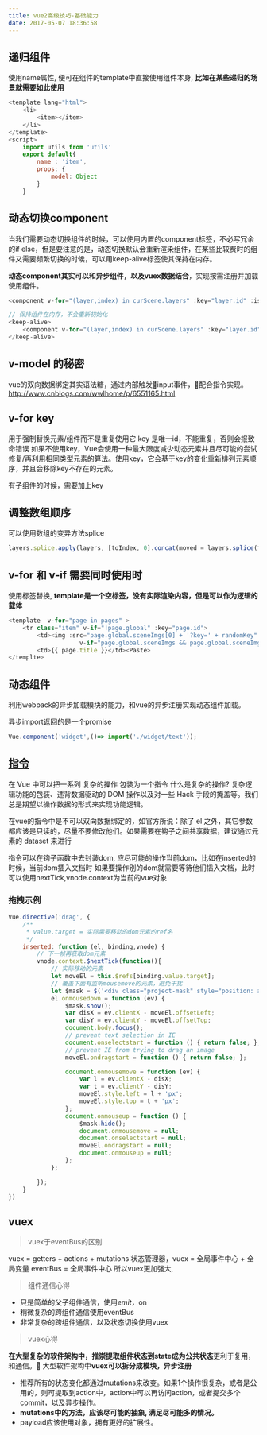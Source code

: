 ```yaml
---
title: vue2高级技巧-基础能力
date: 2017-05-07 18:36:58
---
```



## 递归组件

使用name属性, 便可在组件的template中直接使用组件本身, **比如在某些递归的场景就需要如此使用**

```javascript
<template lang="html">
    <li>
        <item></item>
    </li>
</template>
<script>
    import utils from 'utils'
    export default{
        name : 'item',
        props: {
            model: Object
        }
    }
```

## 动态切换component

当我们需要动态切换组件的时候，可以使用内置的component标签，不必写冗余的if else，但是要注意的是，动态切换默认会重新渲染组件，在某些比较费时的组件又需要频繁切换的时候，可以用keep-alive标签使其保持在内存。

**动态component其实可以和异步组件，以及vuex数据结合**，实现按需注册并加载使用组件。

```javascript
<component v-for="(layer,index) in curScene.layers" :key="layer.id" :is="layer.type" source="scenebox" :layer="layer" :index="index" :layers="curScene.layers"></component>

// 保持组件在内存，不会重新初始化
<keep-alive>
    <component v-for="(layer,index) in curScene.layers" :key="layer.id" :is="layer.type" source="scenebox" :layer="layer" :index="index" :layers="curScene.layers"></component>
</keep-alive>

```

## v-model 的秘密

vue的双向数据绑定其实语法糖，通过内部触发input事件，配合指令实现。
http://www.cnblogs.com/wwlhome/p/6551165.html

## v-for key

用于强制替换元素/组件而不是重复使用它
key 是唯一id，不能重复，否则会报致命错误
如果不使用key，Vue会使用一种最大限度减少动态元素并且尽可能的尝试修复/再利用相同类型元素的算法。使用key，它会基于key的变化重新排列元素顺序，并且会移除key不存在的元素。

有子组件的时候，需要加上key

## 调整数组顺序

可以使用数组的变异方法splice
```javascript
layers.splice.apply(layers, [toIndex, 0].concat(moved = layers.splice(fromIndex, howMany)) )`
```

## v-for 和 v-if 需要同时使用时

使用<template></template>标签替换, **template是一个空标签，没有实际渲染内容，但是可以作为逻辑的载体**

```javascript
<template  v-for="page in pages" >
    <tr class="item" v-if="!page.global" :key="page.id">
        <td><img :src="page.global.sceneImgs[0] + '?key=' + randomKey" class="page-thumb"
                    v-if="page.global.sceneImgs && page.global.sceneImgs[0]" style="height:100%;" alt=""></td>
        <td>{{ page.title }}</td><Paste>
</templte>
```

## 动态组件

利用webpack的异步加载模块的能力，和vue的异步注册实现动态组件加载。

异步import返回的是一个promise

```javascript
Vue.component('widget',()=> import('./widget/text'));
```

## [指令](https://cn.vuejs.org/v2/guide/custom-directive.html#main)

在 Vue 中可以把一系列 复杂的操作 包装为一个指令
什么是复杂的操作?
复杂逻辑功能的包装、违背数据驱动的 DOM 操作以及对一些 Hack 手段的掩盖等。我们总是期望以操作数据的形式来实现功能逻辑。

在vue的指令中是不可以双向数据绑定的，如官方所说：除了 el 之外，其它参数都应该是只读的，尽量不要修改他们。如果需要在钩子之间共享数据，建议通过元素的 dataset 来进行

指令可以在钩子函数中去封装dom, 应尽可能的操作当前dom，比如在inserted的时候，当前dom插入文档时
如果要操作别的dom就需要等待他们插入文档，此时可以使用nextTick,vnode.context为当前的vue对象

### 拖拽示例
```javascript
Vue.directive('drag', {
    /**
     * value.target = 实际需要移动的dom元素的ref名
     */
    inserted: function (el, binding,vnode) {
        // 下一帧再获取dom元素
        vnode.context.$nextTick(function(){
            // 实际移动的元素
            let moveEl = this.$refs[binding.value.target];
            // 覆盖下面有监听mousemove的元素，避免干扰
            let $mask = $('<div class="project-mask" style="position: absolute; top : 30px; left: 0; right:0;bottom:0; z-index: 200px; display: none;"></div>').appendTo(moveEl);
            el.onmousedown = function (ev) {
                $mask.show();
                var disX = ev.clientX - moveEl.offsetLeft;
                var disY = ev.clientY - moveEl.offsetTop;
                document.body.focus();
                // prevent text selection in IE
                document.onselectstart = function () { return false; };
                // prevent IE from trying to drag an image
                moveEl.ondragstart = function () { return false; };

                document.onmousemove = function (ev) {
                    var l = ev.clientX - disX;
                    var t = ev.clientY - disY;
                    moveEl.style.left = l + 'px';
                    moveEl.style.top = t + 'px';
                };
                document.onmouseup = function () {
                    $mask.hide();
                    document.onmousemove = null;
                    document.onselectstart = null;
                    moveEl.ondragstart = null;
                    document.onmouseup = null;
                };
            };

        });
    }
})
```

## vuex

> vuex于eventBus的区别

vuex = getters + actions + mutations
状态管理器，vuex = 全局事件中心 + 全局变量
eventBus = 全局事件中心
所以vuex更加强大, 

> 组件通信心得

* 只是简单的父子组件通信，使用$emit，$on
* 稍微复杂的跨组件通信使用eventBus
* 非常复杂的跨组件通信，以及状态切换使用vuex


> vuex心得

**在大型复杂的软件架构中，推崇提取组件状态到state成为公共状态**更利于复用，和通信。
大型软件架构中**vuex可以拆分成模块，异步注册**

* 推荐所有的状态变化都通过mutations来改变。如果1个操作很复杂，或者是公用的，则可提取到action中，action中可以再访问action，或者提交多个commit，以及异步操作。
* **mutations中的方法，应该尽可能的抽象, 满足尽可能多的情况。**
* payload应该使用对象，拥有更好的扩展性。


